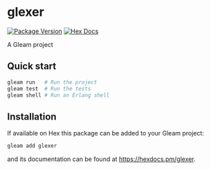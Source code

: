 # glexer

[![Package Version](https://img.shields.io/hexpm/v/glexer)](https://hex.pm/packages/glexer)
[![Hex Docs](https://img.shields.io/badge/hex-docs-ffaff3)](https://hexdocs.pm/glexer/)

A Gleam project

## Quick start

```sh
gleam run   # Run the project
gleam test  # Run the tests
gleam shell # Run an Erlang shell
```

## Installation

If available on Hex this package can be added to your Gleam project:

```sh
gleam add glexer
```

and its documentation can be found at <https://hexdocs.pm/glexer>.
